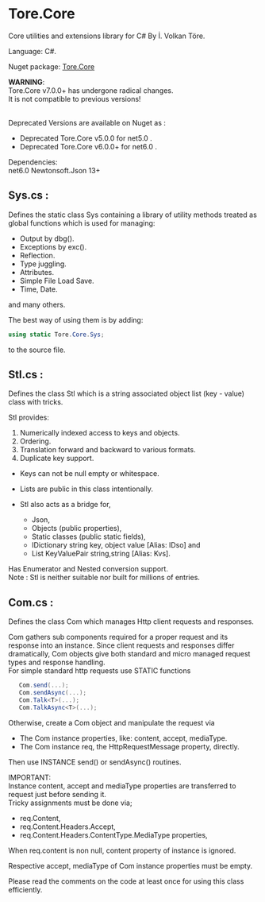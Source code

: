# Tore.Core
Core utilities and extensions library for C# By İ. Volkan Töre.

Language: C#.

Nuget package: [Tore.Core](https://www.nuget.org/packages/Tore.Core/)

<b>WARNING</b>: <br/>
Tore.Core v7.0.0+ has undergone radical changes.<br/>
It is not compatible to previous versions! <br/>
<br/>

Deprecated Versions are available on Nuget as :
  - Deprecated Tore.Core v5.0.0  for net5.0 .
  - Deprecated Tore.Core v6.0.0+ for net6.0 .


Dependencies: <br/>
net6.0
Newtonsoft.Json 13+



## Sys.cs :
Defines the static class Sys containing a library of utility methods treated as global functions which is used for managing:
  - Output by dbg().
  - Exceptions by exc().
  - Reflection.
  - Type juggling.
  - Attributes. 
  - Simple File Load Save. 
  - Time, Date.
  
and many others.

The best way of using them is by adding: 
```C#
using static Tore.Core.Sys;
```                            
to the source file.    

## Stl.cs :
Defines the class Stl which is a string associated object list (key - value) class with tricks.     
                                                       
Stl provides:                                          
1) Numerically indexed access to keys and objects.      
2) Ordering.                                           
3) Translation forward and backward to various formats.
4) Duplicate key support.

* Keys can not be null empty or whitespace.            
* Lists are public in this class intentionally.        
* Stl also acts as a bridge for,

   - Json, 
   - Objects (public properties), 
   - Static classes (public static fields),
   - IDictionary string key, object value [Alias: IDso] and
   - List KeyValuePair string,string      [Alias: Kvs].     
 
Has Enumerator and Nested conversion support.           
Note : Stl is neither suitable nor built for millions of entries.

## Com.cs :
Defines the class Com which manages Http client requests and responses.

Com gathers sub components required for a proper request and its response into an instance.
Since client requests and responses differ dramatically, 
Com objects give both standard and micro managed request types and response handling.                            
For simple standard http requests use STATIC functions 

```C#
   Com.send(...);
   Com.sendAsync(...); 
   Com.Talk<T>(...);
   Com.TalkAsync<T>(...);
```

Otherwise, create a Com object and manipulate the request via

   - The Com instance properties, like: content, accept, mediaType.
   - The Com instance req, the HttpRequestMessage property, directly. 

Then use INSTANCE send() or sendAsync() routines. 
  
IMPORTANT:                                              
Instance content, accept and mediaType properties are transferred to request just before sending it.          
Tricky assignments must be done via;
   - req.Content,
   - req.Content.Headers.Accept,
   - req.Content.Headers.ContentType.MediaType properties,
  
When req.content is non null, content property of instance is ignored.
  
Respective accept, mediaType of Com instance properties must be empty.  

Please read the comments on the code at least once for using this class efficiently.                           
